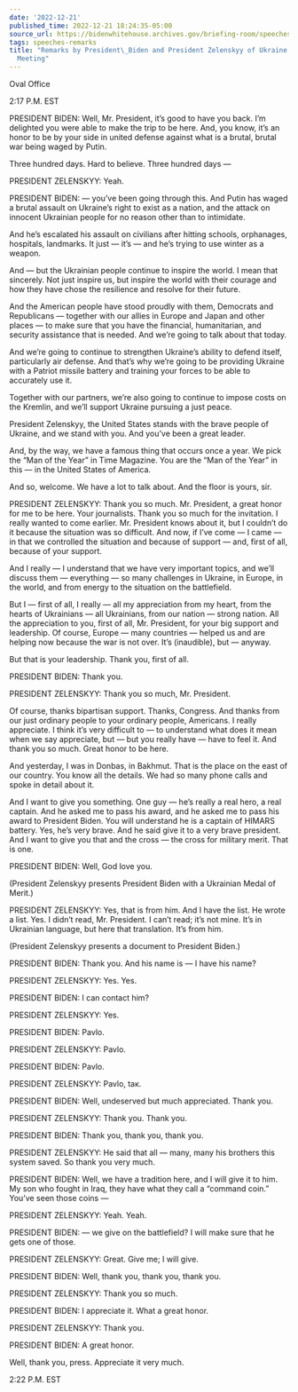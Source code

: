 ```yaml
---
date: '2022-12-21'
published_time: 2022-12-21 18:24:35-05:00
source_url: https://bidenwhitehouse.archives.gov/briefing-room/speeches-remarks/2022/12/21/remarks-by-president-biden-and-president-zelenskyy-of-ukraine-before-bilateral-meeting-2/
tags: speeches-remarks
title: "Remarks by President\_Biden and President Zelenskyy of Ukraine Before Bilateral\_\
  Meeting"
---
```

 
Oval Office

2:17 P.M. EST

PRESIDENT BIDEN: Well, Mr. President, it’s good to have you back. I’m
delighted you were able to make the trip to be here. And, you know, it’s
an honor to be by your side in united defense against what is a brutal,
brutal war being waged by Putin.

Three hundred days. Hard to believe. Three hundred days —

PRESIDENT ZELENSKYY: Yeah.

PRESIDENT BIDEN: — you’ve been going through this. And Putin has waged a
brutal assault on Ukraine’s right to exist as a nation, and the attack
on innocent Ukrainian people for no reason other than to intimidate.

And he’s escalated his assault on civilians after hitting schools,
orphanages, hospitals, landmarks. It just — it’s — and he’s trying to
use winter as a weapon.

And — but the Ukrainian people continue to inspire the world. I mean
that sincerely. Not just inspire us, but inspire the world with their
courage and how they have chose the resilience and resolve for their
future.

And the American people have stood proudly with them, Democrats and
Republicans — together with our allies in Europe and Japan and other
places — to make sure that you have the financial, humanitarian, and
security assistance that is needed. And we’re going to talk about that
today.

And we’re going to continue to strengthen Ukraine’s ability to defend
itself, particularly air defense. And that’s why we’re going to be
providing Ukraine with a Patriot missile battery and training your
forces to be able to accurately use it.

Together with our partners, we’re also going to continue to impose costs
on the Kremlin, and we’ll support Ukraine pursuing a just peace.

President Zelenskyy, the United States stands with the brave people of
Ukraine, and we stand with you. And you’ve been a great leader.

And, by the way, we have a famous thing that occurs once a year. We pick
the “Man of the Year” in Time Magazine. You are the “Man of the Year” in
this — in the United States of America.

And so, welcome. We have a lot to talk about. And the floor is yours,
sir.

PRESIDENT ZELENSKYY: Thank you so much. Mr. President, a great honor for
me to be here. Your journalists. Thank you so much for the invitation. I
really wanted to come earlier. Mr. President knows about it, but I
couldn’t do it because the situation was so difficult. And now, if I’ve
come — I came — in that we controlled the situation and because of
support — and, first of all, because of your support.

And I really — I understand that we have very important topics, and
we’ll discuss them — everything — so many challenges in Ukraine, in
Europe, in the world, and from energy to the situation on the
battlefield.

But I — first of all, I really — all my appreciation from my heart, from
the hearts of Ukrainians — all Ukrainians, from our nation — strong
nation. All the appreciation to you, first of all, Mr. President, for
your big support and leadership. Of course, Europe — many countries —
helped us and are helping now because the war is not over. It’s
(inaudible), but — anyway.

But that is your leadership. Thank you, first of all.

PRESIDENT BIDEN: Thank you.

PRESIDENT ZELENSKYY: Thank you so much, Mr. President.

Of course, thanks bipartisan support. Thanks, Congress. And thanks from
our just ordinary people to your ordinary people, Americans. I really
appreciate. I think it’s very difficult to — to understand what does it
mean when we say appreciate, but — but you really have — have to feel
it. And thank you so much. Great honor to be here.

And yesterday, I was in Donbas, in Bakhmut. That is the place on the
east of our country. You know all the details. We had so many phone
calls and spoke in detail about it.

And I want to give you something. One guy — he’s really a real hero, a
real captain. And he asked me to pass his award, and he asked me to pass
his award to President Biden. You will understand he is a captain of
HIMARS battery. Yes, he’s very brave. And he said give it to a very
brave president. And I want to give you that and the cross — the cross
for military merit. That is one.

PRESIDENT BIDEN: Well, God love you.

(President Zelenskyy presents President Biden with a Ukrainian Medal of
Merit.)

PRESIDENT ZELENSKYY: Yes, that is from him. And I have the list. He
wrote a list. Yes. I didn’t read, Mr. President. I can’t read; it’s not
mine. It’s in Ukrainian language, but here that translation. It’s from
him.

(President Zelenskyy presents a document to President Biden.)

PRESIDENT BIDEN: Thank you. And his name is — I have his name?

PRESIDENT ZELENSKYY: Yes. Yes.

PRESIDENT BIDEN: I can contact him?

PRESIDENT ZELENSKYY: Yes.

PRESIDENT BIDEN: Pavlo.

PRESIDENT ZELENSKYY: Pavlo.

PRESIDENT BIDEN: Pavlo.

PRESIDENT ZELENSKYY: Pavlo, tак.

PRESIDENT BIDEN: Well, undeserved but much appreciated. Thank you.

PRESIDENT ZELENSKYY: Thank you. Thank you.

PRESIDENT BIDEN: Thank you, thank you, thank you.

PRESIDENT ZELENSKYY: He said that all — many, many his brothers this
system saved. So thank you very much.

PRESIDENT BIDEN: Well, we have a tradition here, and I will give it to
him. My son who fought in Iraq, they have what they call a “command
coin.” You’ve seen those coins —

PRESIDENT ZELENSKYY: Yeah. Yeah.

PRESIDENT BIDEN: — we give on the battlefield? I will make sure that he
gets one of those.

PRESIDENT ZELENSKYY: Great. Give me; I will give.

PRESIDENT BIDEN: Well, thank you, thank you, thank you.

PRESIDENT ZELENSKYY: Thank you so much.

PRESIDENT BIDEN: I appreciate it. What a great honor.

PRESIDENT ZELENSKYY: Thank you.

PRESIDENT BIDEN: A great honor.

Well, thank you, press. Appreciate it very much.

2:22 P.M. EST
